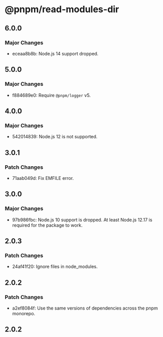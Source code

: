 # @pnpm/read-modules-dir

## 6.0.0

### Major Changes

- eceaa8b8b: Node.js 14 support dropped.

## 5.0.0

### Major Changes

- f884689e0: Require `@pnpm/logger` v5.

## 4.0.0

### Major Changes

- 542014839: Node.js 12 is not supported.

## 3.0.1

### Patch Changes

- 71aab049d: Fix EMFILE error.

## 3.0.0

### Major Changes

- 97b986fbc: Node.js 10 support is dropped. At least Node.js 12.17 is required for the package to work.

## 2.0.3

### Patch Changes

- 24af41f20: Ignore files in node_modules.

## 2.0.2

### Patch Changes

- a2ef8084f: Use the same versions of dependencies across the pnpm monorepo.

## 2.0.2
